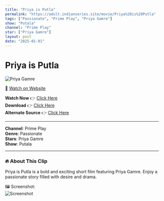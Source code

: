 ```yaml
---
title: "Priya is Putla"
permalink: "https://adult.indianseries.site/movie/Priya%20is%20Putla"
tags: ["Passionate", "Prime Play", "Priya Gamre"]
show: "Putala"
channel: "Prime Play"
star: ["Priya Gamre"]
layout: post
date: "2025-01-01"
---
```


# Priya is Putla

![Priya Gamre](https://shorts.desisins.com/wp-content/uploads/2023/10/Priya-Gamre-Putal-DesiSins.com_.jpg)

🔗 [Watch on Website](https://adult.indianseries.site/movie/Priya%20is%20Putla)

**Watch Now** 👉 [Click Here](https://adult.indianseries.site/movie/Priya%20is%20Putla)  
**Download** 👉 [Click Here](https://adult.indianseries.site/movie/Priya%20is%20Putla)  
**Alternate Source** 👉 [Click Here](https://adult.indianseries.site/movie/Priya%20is%20Putla)

---

**Channel**: Prime Play  
**Genre**: Passionate  
**Stars**: Priya Gamre  
**Show**: Putala

---

### 🔥 About This Clip

Priya is Putla is a bold and exciting short film featuring Priya Gamre. Enjoy a passionate story filled with desire and drama.
 
🖼️ Screenshot:  
![Screenshot](https://shorts.desisins.com/wp-content/uploads/2023/10/Priya-Gamre-Putal-DesiSins.com_.jpg)
